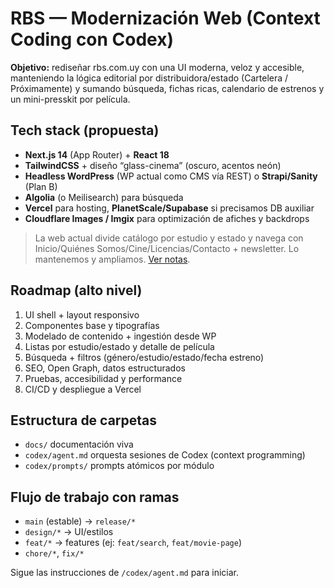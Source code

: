 # RBS — Modernización Web (Context Coding con Codex)

**Objetivo:** rediseñar rbs.com.uy con una UI moderna, veloz y accesible, manteniendo la lógica editorial por distribuidora/estado (Cartelera / Próximamente) y sumando búsqueda, fichas ricas, calendario de estrenos y un mini-presskit por película.

## Tech stack (propuesta)
- **Next.js 14** (App Router) + **React 18**
- **TailwindCSS** + diseño “glass-cinema” (oscuro, acentos neón)
- **Headless WordPress** (WP actual como CMS vía REST) o **Strapi/Sanity** (Plan B)
- **Algolia** (o Meilisearch) para búsqueda
- **Vercel** para hosting, **PlanetScale/Supabase** si precisamos DB auxiliar
- **Cloudflare Images / Imgix** para optimización de afiches y backdrops

> La web actual divide catálogo por estudio y estado y navega con Inicio/Quiénes Somos/Cine/Licencias/Contacto + newsletter. Lo mantenemos y ampliamos. [Ver notas](/docs/sitemap.md).

## Roadmap (alto nivel)
1. UI shell + layout responsivo
2. Componentes base y tipografías
3. Modelado de contenido + ingestión desde WP
4. Listas por estudio/estado y detalle de película
5. Búsqueda + filtros (género/estudio/estado/fecha estreno)
6. SEO, Open Graph, datos estructurados
7. Pruebas, accesibilidad y performance
8. CI/CD y despliegue a Vercel

## Estructura de carpetas
- `docs/` documentación viva
- `codex/agent.md` orquesta sesiones de Codex (context programming)
- `codex/prompts/` prompts atómicos por módulo

## Flujo de trabajo con ramas
- `main` (estable) → `release/*`
- `design/*` → UI/estilos
- `feat/*` → features (ej: `feat/search`, `feat/movie-page`)
- `chore/*`, `fix/*`

Sigue las instrucciones de `/codex/agent.md` para iniciar.
